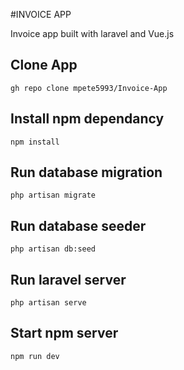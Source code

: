 

#INVOICE APP 

Invoice app built with laravel and Vue.js

## Clone App
```
gh repo clone mpete5993/Invoice-App
```

## Install npm dependancy
```
npm install
```

## Run database migration
```
php artisan migrate
```

## Run database seeder
```
php artisan db:seed
```
## Run laravel server
```
php artisan serve
```

## Start npm server
```
npm run dev
```

